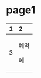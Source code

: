 # page1

<table>
  <thead>
    <tr>
      <th style="text-align:left">1</th>
      <th style="text-align:left">2</th>
    </tr>
  </thead>
  <tbody>
    <tr>
      <td style="text-align:left">3</td>
      <td style="text-align:left">
        <p>&#xC608;&#xC57D;</p>
        <p>&#xC608;</p>
      </td>
    </tr>
  </tbody>
</table>



